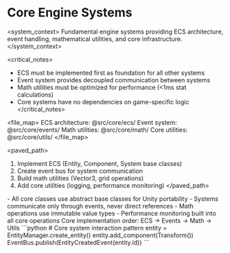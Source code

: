 # Core Engine Systems

<system_context>
Fundamental engine systems providing ECS architecture, event handling, mathematical utilities, and core infrastructure.
</system_context>

<critical_notes>
- ECS must be implemented first as foundation for all other systems
- Event system provides decoupled communication between systems
- Math utilities must be optimized for performance (<1ms stat calculations)
- Core systems have no dependencies on game-specific logic
</critical_notes>

<file_map>
ECS architecture: @src/core/ecs/
Event system: @src/core/events/
Math utilities: @src/core/math/
Core utilities: @src/core/utils/
</file_map>

<paved_path>
1. Implement ECS (Entity, Component, System base classes)
2. Create event bus for system communication
3. Build math utilities (Vector3, grid operations)
4. Add core utilities (logging, performance monitoring)
</paved_path>

<patterns>
- All core classes use abstract base classes for Unity portability
- Systems communicate only through events, never direct references
- Math operations use immutable value types
- Performance monitoring built into all core operations
</patterns>

<workflow>
Core implementation order: ECS → Events → Math → Utils
</workflow>

<example>
```python
# Core system interaction pattern
entity = EntityManager.create_entity()
entity.add_component(Transform())
EventBus.publish(EntityCreatedEvent(entity.id))
```
</example>